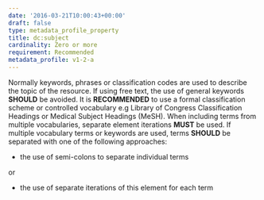 ```yaml
---
date: '2016-03-21T10:00:43+00:00'
draft: false
type: metadata_profile_property
title: dc:subject
cardinality: Zero or more
requirement: Recommended
metadata_profile: v1-2-a
---
```

Normally keywords, phrases or classification codes are used to describe the topic of the resource. If using free text, the use of general keywords **SHOULD** be avoided. It is **RECOMMENDED** to use a formal classification scheme or controlled vocabulary e.g Library of Congress Classification Headings or Medical Subject Headings (MeSH). When including terms from multiple vocabularies, separate element iterations **MUST** be used. If multiple vocabulary terms or keywords are used, terms **SHOULD** be separated with one of the following approaches:

* the use of semi-colons to separate individual terms

or

* the use of separate iterations of this element for each term
